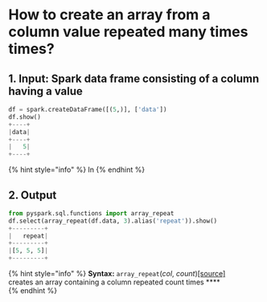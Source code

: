 # How to create an array from a  column value  repeated  many times times?



## 1.  Input:  Spark data frame consisting of a column having a value

```python
df = spark.createDataFrame([(5,)], ['data'])
df.show()
+----+
|data|
+----+
|   5|
+----+
```

{% hint style="info" %}
In 
{% endhint %}

## 2.  Output

```python
from pyspark.sql.functions import array_repeat
df.select(array_repeat(df.data, 3).alias('repeat')).show()
+---------+
|   repeat|
+---------+
|[5, 5, 5]|
+---------+
```

{% hint style="info" %}
**Syntax:**  `array_repeat`\(_col_, _count_\)[\[source\]](http://spark.apache.org/docs/latest/api/python/_modules/pyspark/sql/functions.html#array_repeat)[  
](http://spark.apache.org/docs/latest/api/python/pyspark.sql.html?highlight=array#pyspark.sql.functions.array_repeat)creates an array containing a column repeated count times  ****                                                                                                                                                                                                                                      
{% endhint %}

